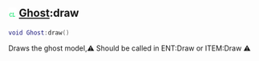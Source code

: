 ## ![client](../../.gitbook/assets/client.png) [Ghost](ghost):draw

```lua
void Ghost:draw()
```

Draws the ghost model,⚠ Should be called in ENT:Draw or ITEM:Draw ⚠
